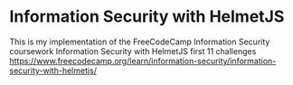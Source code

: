 # Information Security with HelmetJS

This is my implementation of the FreeCodeCamp Information Security coursework Information Security with HelmetJS first 11 challenges https://www.freecodecamp.org/learn/information-security/information-security-with-helmetjs/

